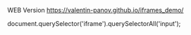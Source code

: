 
WEB Version https://valentin-panov.github.io/iframes_demo/

document.querySelector('iframe').querySelectorAll('input');